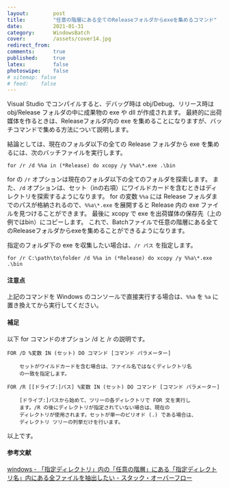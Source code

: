 ```yaml
---
layout:        post
title:         "任意の階層にある全てのReleaseフォルダからexeを集めるコマンド"
date:          2021-01-31
category:      WindowsBatch
cover:         /assets/cover14.jpg
redirect_from:
comments:      true
published:     true
latex:         false
photoswipe:    false
# sitemap: false
# feed:    false
---
```


Visual Studio でコンパイルすると、デバッグ時は obj/Debug、リリース時は obj/Release フォルダの中に成果物の exe や dll が作成されます。
最終的に出荷媒体を作るときは、Releaseフォルダ内の exe を集めることになりますが、バッチコマンドで集める方法について説明します。

結論としては、現在のフォルダ以下の全ての Release フォルダから exe を集めるには、次のバッチファイルを実行します。

```batch
for /r /d %%a in (*Release) do xcopy /y %%a\*.exe .\bin
```

for の `/r` オプションは現在のフォルダ以下の全てのフォルダを探索します。
また、`/d` オプションは、セット（inの右項）にワイルドカードを含むときはディレクトリを探索するようになります。
for の変数 `%%a` には Release フォルダまでのパスが格納されるので、`%%a\*.exe` を展開すると Release 内の exe ファイルを見つけることができます。
最後に xcopy で exe を出荷媒体の保存先（上の例ではbin）にコピーします。
これで、Batchファイルで任意の階層にある全てのReleaseフォルダからexeを集めることができるようになります。

指定のフォルダ下の exe を収集したい場合は、`/r パス` を指定します。

```batch
for /r C:\path\to\folder /d %%a in (*Release) do xcopy /y %%a\*.exe .\bin
```

#### 注意点

上記のコマンドを Windows のコンソールで直接実行する場合は、`%%a` を `%a` に置き換えてから実行してください。

#### 補足

以下 for コマンドのオプション /d と /r の説明です。


```
FOR /D %変数 IN (セット) DO コマンド [コマンド パラメーター]

    セットがワイルドカードを含む場合は、ファイル名ではなくディレクトリ名
    の一致を指定します。

FOR /R [[ドライブ:]パス] %変数 IN (セット) DO コマンド [コマンド パラメーター]

    [ドライブ:]パスから始めて、ツリーの各ディレクトリで FOR 文を実行し
    ます。/R の後にディレクトリが指定されていない場合は、現在の
    ディレクトリが使用されます。セットが単一のピリオド (.) である場合は、
    ディレクトリ ツリーの列挙だけを行います。
```

以上です。

#### 参考文献

[windows - 「指定ディレクトリ」内の「任意の階層」にある「指定ディレクトリ名」内にある全ファイルを抽出したい - スタック・オーバーフロー](https://ja.stackoverflow.com/questions/60797/%e6%8c%87%e5%ae%9a%e3%83%87%e3%82%a3%e3%83%ac%e3%82%af%e3%83%88%e3%83%aa-%e5%86%85%e3%81%ae-%e4%bb%bb%e6%84%8f%e3%81%ae%e9%9a%8e%e5%b1%a4-%e3%81%ab%e3%81%82%e3%82%8b-%e6%8c%87%e5%ae%9a%e3%83%87%e3%82%a3%e3%83%ac%e3%82%af%e3%83%88%e3%83%aa%e5%90%8d-%e5%86%85%e3%81%ab%e3%81%82%e3%82%8b%e5%85%a8%e3%83%95%e3%82%a1%e3%82%a4%e3%83%ab%e3%82%92%e6%8a%bd%e5%87%ba%e3%81%97%e3%81%9f%e3%81%84)

